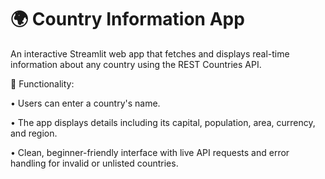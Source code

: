 # 🌍 Country Information App
An interactive Streamlit web app that fetches and displays real-time information about any country using the REST Countries API.

📌 Functionality:

• Users can enter a country's name.

• The app displays details including its capital, population, area, currency, and region.

• Clean, beginner-friendly interface with live API requests and error handling for invalid or unlisted countries.
